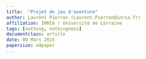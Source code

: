 ```yaml
---
title:  "Projet de jeu d'aventure"
author: Laurent Pierron (Laurent.Pierron@inria.fr)
affiliation: INRIA / Université de Lorraine
tags: [nothing, nothingness]
documentclass: article
date: 09 Mars 2015
papersize: a4paper
...
```



